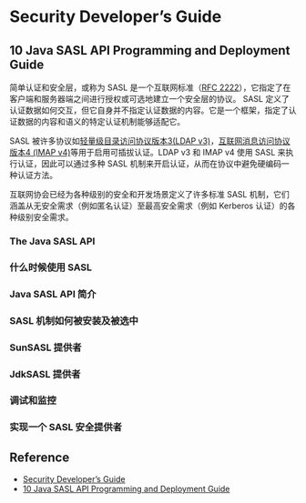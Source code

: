 # Security Developer’s Guide

## 10 Java SASL API Programming and Deployment Guide

简单认证和安全层，或称为 SASL 是一个互联网标准（[RFC 2222](http://www.ietf.org/rfc/rfc2222.txt)），它指定了在客户端和服务器端之间进行授权或可选地建立一个安全层的协议。 SASL 定义了认证数据如何交互，但它自身并不指定认证数据的内容。它是一个框架，指定了认证数据的内容和语义的特定认证机制能够适配它。

SASL 被许多协议如[轻量级目录访问协议版本3(LDAP v3)](http://www.ietf.org/rfc/rfc2251.txt)，[互联网消息访问协议版本4 (IMAP v4)](http://www.ietf.org/rfc/rfc2060.txt)等用于启用可插拔认证。LDAP v3 和 IMAP v4 使用 SASL 来执行认证，因此可以通过多种 SASL 机制来开启认证，从而在协议中避免硬编码一种认证方法。

互联网协会已经为各种级别的安全和开发场景定义了许多标准 SASL 机制，它们涵盖从无安全需求（例如匿名认证）至最高安全需求（例如 Kerberos 认证）的各种级别安全需求。

### The Java SASL API

### 什么时候使用 SASL

### Java SASL API 简介

### SASL 机制如何被安装及被选中

### SunSASL 提供者

### JdkSASL 提供者

### 调试和监控

### 实现一个 SASL 安全提供者

## Reference

- [Security Developer’s Guide](https://docs.oracle.com/en/java/javase/21/security/index.html)
- [10 Java SASL API Programming and Deployment Guide](https://docs.oracle.com/en/java/javase/21/security/java-sasl-api-programming-and-deployment-guide1.html)